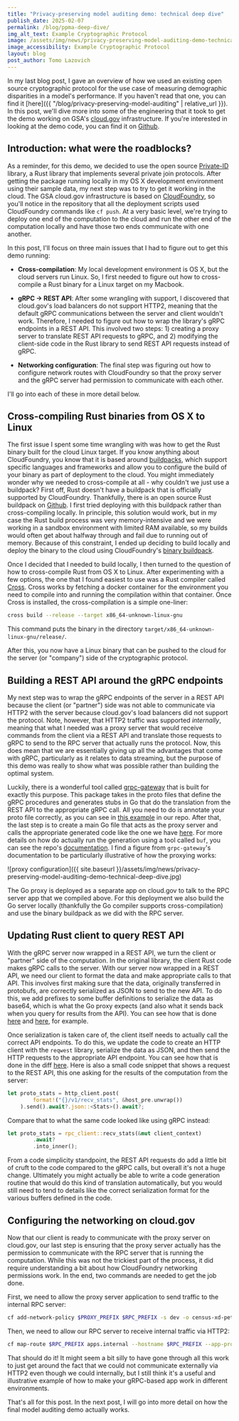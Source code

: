 ```yaml
---
title: "Privacy-preserving model auditing demo: technical deep dive"
publish_date: 2025-02-07
permalink: /blog/ppma-deep-dive/
img_alt_text: Example Cryptographic Protocol
image: /assets/img/news/privacy-preserving-model-auditing-demo-technical-deep-dive.jpg
image_accessibility: Example Cryptographic Protocol
layout: blog
post_author: Tomo Lazovich
---
```


In my last blog post, I gave an overview of how we used an existing open source cryptographic protocol for the use case of measuring demographic disparities in a model's performance. If you haven't read that one, you can find it [here]({{ "/blog/privacy-preserving-model-auditing" | relative_url }}). In this post, we'll dive more into some of the engineering that it took to get the demo working on GSA's [cloud.gov](https://cloud.gov/) infrastructure. If you're interested in looking at the demo code, you can find it on [Github](https://github.com/XDgov/privacy-preserving-model-auditing-demo). 

## Introduction: what were the roadblocks?

As a reminder, for this demo, we decided to use the open source [Private-ID](https://github.com/facebookresearch/Private-ID) library, a Rust library that implements several private join protocols. After getting the package running locally in my OS X development environment using their sample data, my next step was to try to get it working in the cloud. The GSA cloud.gov infrastructure is based on [CloudFoundry](https://www.cloudfoundry.org/), so you'll notice in the repository that all the deployment scripts used CloudFoundry commands like `cf push`. At a very basic level, we're trying to deploy one end of the computation to the cloud and run the other end of the computation locally and have those two ends communicate with one another. 

In this post, I'll focus on three main issues that I had to figure out to get this demo running:

- **Cross-compilation**: My local development environment is OS X, but the cloud servers run Linux. So, I first needed to figure out how to cross-compile a Rust binary for a Linux target on my Macbook. 

- **gRPC -> REST API**: After some wrangling with support, I discovered that cloud.gov's load balancers do not support HTTP2, meaning that the default gRPC communications between the server and client wouldn't work. Therefore, I needed to figure out how to wrap the library's gRPC endpoints in a REST API. This involved two steps: 1) creating a proxy server to translate REST API requests to gRPC, and 2) modifying the client-side code in the Rust library to send REST API requests instead of gRPC. 

- **Networking configuration**: The final step was figuring out how to configure network routes with CloudFoundry so that the proxy server and the gRPC server had permission to communicate with each other. 

I'll go into each of these in more detail below.

## Cross-compiling Rust binaries from OS X to Linux

The first issue I spent some time wrangling with was how to get the Rust binary built for the cloud Linux target. If you know anything about CloudFoundry, you know that it is based around [buildpacks](https://docs.cloudfoundry.org/buildpacks/system-buildpacks.html), which support specific languages and frameworks and allow you to configure the build of your binary as part of deployment to the cloud. You might immediately wonder why we needed to cross-compile at all - why couldn't we just use a buildpack? First off, Rust doesn't have a buildpack that is officially supported by CloudFoundry. Thankfully, there is an open source Rust buildpack on [Github](https://github.com/alphagov/cf-buildpack-rust). I first tried deploying with this buildpack rather than cross-compiling locally. In principle, this solution would work, but in my case the Rust build process was very memory-intensive and we were working in a sandbox environment with limited RAM available, so my builds would often get about halfway through and fail due to running out of memory. Because of this constraint, I ended up deciding to build locally and deploy the binary to the cloud using CloudFoundry's [binary buildpack](https://docs.cloudfoundry.org/buildpacks/binary/index.html).

Once I decided that I needed to build locally, I then turned to the question of how to cross-compile Rust from OS X to Linux. After experimenting with a few options, the one that I found easiest to use was a Rust compiler called [Cross](https://github.com/cross-rs/cross). Cross works by fetching a docker container for the environment you need to compile into and running the compilation within that container. Once Cross is installed, the cross-compilation is a simple one-liner:

```bash
cross build --release --target x86_64-unknown-linux-gnu
```

This command puts the binary in the directory `target/x86_64-unknown-linux-gnu/release/`.

After this, you now have a Linux binary that can be pushed to the cloud for the server (or "company") side of the cryptographic protocol. 

## Building a REST API around the gRPC endpoints

My next step was to wrap the gRPC endpoints of the server in a REST API because the client (or "partner") side was not able to communicate via HTTP2 with the server because cloud.gov's load balancers did not support the protocol. Note, however, that HTTP2 traffic was supported _internally_, meaning that what I needed was a proxy server that would receive commands from the client via a REST API and translate those requests to gRPC to send to the RPC server that actually runs the protocol. Now, this does mean that we are essentially giving up all the advantages that come with gRPC, particularly as it relates to data streaming, but the purpose of this demo was really to show what was possible rather than building the optimal system.

Luckily, there is a wonderful tool called [grpc-gateway](https://grpc-ecosystem.github.io/grpc-gateway/) that is built for exactly this purpose. This package takes in the proto files that define the gRPC procedures and generates stubs in Go that do the translation from the REST API to the appropriate gRPC call. All you need to do is annotate your proto file correctly, as you can see in [this example](https://github.com/XDgov/privacy-preserving-model-auditing-demo/blob/main/pjc-proxy-go/proto/pjc-proxy/pjc.proto#L62) in our repo. After that, the last step is to create a main Go file that acts as the proxy server and calls the appropriate generated code like the one we have [here](https://github.com/XDgov/privacy-preserving-model-auditing-demo/blob/main/pjc-proxy-go/main.go). For more details on how do actually run the generation using a tool called `buf`, you can see the repo's [documentation](https://github.com/XDgov/privacy-preserving-model-auditing-demo?tab=readme-ov-file#generate-go-proxy-server-code-and-cross-compile-proxy-binary). I find a figure from `grpc-gateway`'s documentation to be particularly illustrative of how the proxying works:

![proxy configuration]({{ site.baseurl }}/assets/img/news/privacy-preserving-model-auditing-demo-technical-deep-dive.jpg)

The Go proxy is deployed as a separate app on cloud.gov to talk to the RPC server app that we compiled above. For this deployment we also build the Go server locally (thankfully the Go compiler supports cross-compilation) and use the binary buildpack as we did with the RPC server. 

## Updating Rust client to query REST API

With the gRPC server now wrapped in a REST API, we turn the client or "partner" side of the computation. In the original library, the client Rust code makes gRPC calls to the server. With our server now wrapped in a REST API, we need our client to format the data and make appropriate calls to that API. This involves first making sure that the data, originally transferred in protobufs, are correctly serialized as JSON to send to the new API. To do this, we add prefixes to some buffer definitions to serialize the data as base64, which is what the Go proxy expects (and also what it sends back when you query for results from the API). You can see how that is done [here](https://github.com/XDgov/privacy-preserving-model-auditing-demo/commit/14719b4f50b502b9a4f0408ef144c53d926bed7d#diff-63cdbbd02ee60550190dfcc179aa3e7af8abc22f5598a87e1c32d1c33a0795eaR16) and [here](https://github.com/XDgov/privacy-preserving-model-auditing-demo/commit/14719b4f50b502b9a4f0408ef144c53d926bed7d#diff-6eb41e27fe9db4f78129034b9f3df8969db643f73e8f2561e386495fcdaecd94R14), for example. 

Once serialization is taken care of, the client itself needs to actually call the correct API endpoints. To do this, we update the code to create an HTTP client with the `reqwest` library, serialize the data as JSON, and then send the HTTP requests to the appropriate API endpoint. You can see how that is done in the diff [here](https://github.com/XDgov/privacy-preserving-model-auditing-demo/commit/14719b4f50b502b9a4f0408ef144c53d926bed7d#diff-4cc788698e80640ce0458d1d1ceeef8920b47f2094eacec6a73c50c52b298117R139). Here is also a small code snippet that shows a request to the REST API, this one asking for the results of the computation from the server:

```rust
let proto_stats = http_client.post(
        format!("{}/v1/recv_stats", &host_pre.unwrap())
    ).send().await?.json::<Stats>().await?;
```

Compare that to what the same code looked like using gRPC instead:

```rust
let proto_stats = rpc_client::recv_stats(&mut client_context)
        .await?
        .into_inner();
```

From a code simplicity standpoint, the REST API requests do add a little bit of cruft to the code compared to the gRPC calls, but overall it's not a huge change. Ultimately you might actually be able to write a code generation routine that would do this kind of translation automatically, but you would still need to tend to details like the correct serialization format for the various buffers defined in the code. 

## Configuring the networking on cloud.gov

Now that our client is ready to communicate with the proxy server on cloud.gov, our last step is ensuring that the proxy server actually has the permission to communicate with the RPC server that is running the computation. While this was not the trickiest part of the process, it did require understanding a bit about how CloudFoundry networking permissions work. In the end, two commands are needed to get the job done.

First, we need to allow the proxy server application to send traffic to the internal RPC server:

```bash
cf add-network-policy $PROXY_PREFIX $RPC_PREFIX -s dev -o census-xd-pets-prototyping --protocol tcp --port 8080
```

Then, we need to allow our RPC server to receive internal traffic via HTTP2:

```bash
cf map-route $RPC_PREFIX apps.internal --hostname $RPC_PREFIX --app-protocol http2
```

That should do it! It might seem a bit silly to have gone through all this work to just get around the fact that we could not communicate externally via HTTP2 even though we could internally, but I still think it's a useful and illustrative example of how to make your gRPC-based app work in different environments.

That's all for this post. In the next post, I will go into more detail on how the final model auditing demo actually works. 